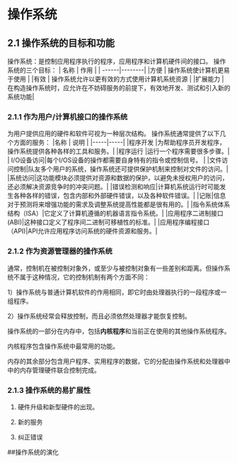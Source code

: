 # 操作系统
## 2.1 操作系统的目标和功能
  操作系统：是控制应用程序执行的程序，应用程序和计算机硬件间的接口。
操作系统的三个目标：
| 名称 | 作用 |
| ------|--------|
|方便 | 操作系统使计算机更易于使用 |
|有效 | 操作系统允许以更有效的方式使用计算机系统资源 |
|扩展能力 | 在构造操作系统时，应允许在不妨碍服务的前提下，有效地开发、测试和引入新的系统功能|
### 2.1.1 作为用户/计算机接口的操作系统
  为用户提供应用的硬件和软件可视为一种层次结构。
操作系统通常提供了以下几个方面的服务：
|名称 | 说明 |
|-----|-----|
|程序开发 |为帮助程序员开发程序，操作系统提供各种各样的工具和服务。|
|程序运行 |运行一个程序需要很多步骤。|
| I/O设备访问|每个I/OS设备的操作都需要自身特有的指令或控制信号。  | 
|文件访问控制|队友多个用户的系统，操作系统还可提供保护机制来控制对文件的访问。|
|系统访问|这功能模块必须提供对资源和数据的保护，以避免未授权用户的访问，还必须解决资源竞争时的冲突问题。|
|错误检测和响应|计算机系统运行时可能发生各种各样的错误，包含内部和外部硬件错误，以及各种软件错误。|
|记账|信息对于预测将来增强功能的需求及调整系统提高性能都是很有用的。|
|指令系统体系结构（ISA）|它定义了计算机遵循的机器语言指令系统。|
|应用程序二进制接口(ABI)|这种接口定义了程序间二进制可移植性的标准。|
|应用程序编程接口（API)|API允许应用程序访问系统的硬件资源和服务。|
### 2.1.2 作为资源管理器的操作系统
  通常，控制机在被控制对象外，或至少与被控制对象有一些差别和距离。但操作系统不属于这种情况，它的控制机制有两个方面不同：

1）操作系统与普通计算机软件的作用相同，即它时由处理器执行的一段程序或一组程序。


2）操作系统经常会释放控制，而且必须依然处理器才能恢复控制。


  操作系统的一部分在内存中，包括**内核程序**和当前正在使用的其他操作系统程序。

内核程序包含操作系统中最常用的功能。

内存的其余部分包含用户程序、实用程序的数据，它的分配由操作系统和处理器中中的内存管理硬件联合控制完成。


### 2.1.3 操作系统的易扩展性
  1. 硬件升级和新型硬件的出现。

  2. 新的服务

  3. 纠正错误


##操作系统的演化     
